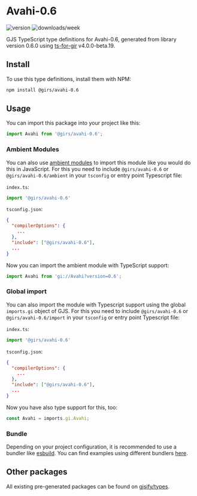 
# Avahi-0.6

![version](https://img.shields.io/npm/v/@girs/avahi-0.6)
![downloads/week](https://img.shields.io/npm/dw/@girs/avahi-0.6)


GJS TypeScript type definitions for Avahi-0.6, generated from library version 0.6.0 using [ts-for-gir](https://github.com/gjsify/ts-for-gir) v4.0.0-beta.19.


## Install

To use this type definitions, install them with NPM:
```bash
npm install @girs/avahi-0.6
```

## Usage

You can import this package into your project like this:
```ts
import Avahi from '@girs/avahi-0.6';
```

### Ambient Modules

You can also use [ambient modules](https://github.com/gjsify/ts-for-gir/tree/main/packages/cli#ambient-modules) to import this module like you would do this in JavaScript.
For this you need to include `@girs/avahi-0.6` or `@girs/avahi-0.6/ambient` in your `tsconfig` or entry point Typescript file:

`index.ts`:
```ts
import '@girs/avahi-0.6'
```

`tsconfig.json`:
```json
{
  "compilerOptions": {
    ...
  },
  "include": ["@girs/avahi-0.6"],
  ...
}
```

Now you can import the ambient module with TypeScript support: 

```ts
import Avahi from 'gi://Avahi?version=0.6';
```

### Global import

You can also import the module with Typescript support using the global `imports.gi` object of GJS.
For this you need to include `@girs/avahi-0.6` or `@girs/avahi-0.6/import` in your `tsconfig` or entry point Typescript file:

`index.ts`:
```ts
import '@girs/avahi-0.6'
```

`tsconfig.json`:
```json
{
  "compilerOptions": {
    ...
  },
  "include": ["@girs/avahi-0.6"],
  ...
}
```

Now you have also type support for this, too:

```ts
const Avahi = imports.gi.Avahi;
```

### Bundle

Depending on your project configuration, it is recommended to use a bundler like [esbuild](https://esbuild.github.io/). You can find examples using different bundlers [here](https://github.com/gjsify/ts-for-gir/tree/main/examples).

## Other packages

All existing pre-generated packages can be found on [gjsify/types](https://github.com/gjsify/types).

